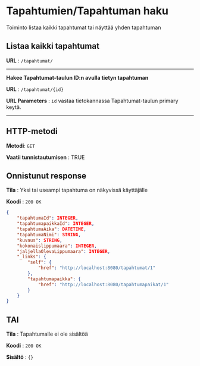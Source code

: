 # Tapahtumien/Tapahtuman haku

Toiminto listaa kaikki tapahtumat tai näyttää yhden tapahtuman

## Listaa kaikki tapahtumat

**URL** : `/tapahtumat/` 

---

**Hakee Tapahtumat-taulun ID:n avulla tietyn tapahtuman**

**URL** : `/tapahtumat/{id}`

**URL Parameters** : `id` vastaa tietokannassa Tapahtumat-taulun primary keytä.

---
## HTTP-metodi

**Metodi**: `GET`

**Vaatii tunnistautumisen** : TRUE

## Onnistunut response

**Tila** : Yksi tai useampi tapahtuma on näkyvissä käyttäjälle

**Koodi** : `200 OK`

```json
{
    "tapahtumaId": INTEGER,
    "tapahtumapaikkaId": INTEGER,
    "tapahtumaAika": DATETIME,
    "tapahtumaNimi": STRING,
    "kuvaus": STRING,
    "kokonaislippumaara": INTEGER,
    "jaljellaOlevaLippumaara": INTEGER,
    "_links": {
        "self": {
            "href": "http://localhost:8080/tapahtumat/1"
        },
        "tapahtumapaikka": {
            "href": "http://localhost:8080/tapahtumapaikat/1"
        }
    }
}
```

## TAI

**Tila** : Tapahtumalle ei ole sisältöä

**Koodi** : `200 OK`

**Sisältö** : `{}`
